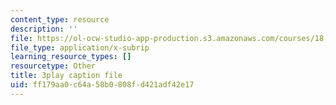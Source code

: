 ```yaml
---
content_type: resource
description: ''
file: https://ol-ocw-studio-app-production.s3.amazonaws.com/courses/18-06sc-linear-algebra-fall-2011/ff179aa0c64a58b0808fd421adf42e17_RWvi4Vx4CDc.srt
file_type: application/x-subrip
learning_resource_types: []
resourcetype: Other
title: 3play caption file
uid: ff179aa0-c64a-58b0-808f-d421adf42e17
---
```

